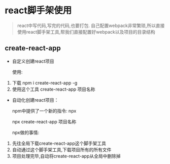 # react脚手架使用

>react中写代码,写完的代码,也要打包. 自己配置webpack非常繁琐,所以直接使用react脚手架工具,帮我们直接配置好webpack以及项目的目录结构 

## create-react-app 

- 自定义创建react项目

  使用: 

1. 下载  npm i create-react-app -g
2. 使用这个工具  create-react-app 项目名称 



- 自动化创建react项目：

   npm中提供了一个新的指令: npx 

  npx create-react-app 项目名称 

  npx做的事情: 

1. 先往全局下载create-react-app这个脚手架工具
2. 自动通过这个脚手架工具,下载项目所有的所有文件 
3. 项目处理完毕,自动将create-react-app从全局中删除掉




